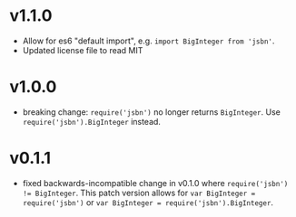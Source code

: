 # v1.1.0

- Allow for es6 "default import", e.g. `import BigInteger from 'jsbn'`.
- Updated license file to read MIT


# v1.0.0

- breaking change: `require('jsbn')` no longer returns `BigInteger`. Use `require('jsbn').BigInteger` instead.



# v0.1.1

- fixed backwards-incompatible change in v0.1.0 where `require('jsbn') != BigInteger`. This patch version allows for `var BigInteger = require('jsbn')` or `var BigInteger = require('jsbn').BigInteger`.


